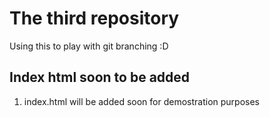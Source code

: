 # The third repository

Using this to play with git branching :D

## Index html soon to be added

1. index.html will be added soon for demostration purposes
